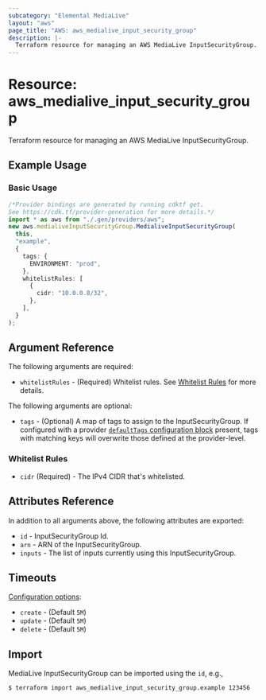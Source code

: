 ```yaml
---
subcategory: "Elemental MediaLive"
layout: "aws"
page_title: "AWS: aws_medialive_input_security_group"
description: |-
  Terraform resource for managing an AWS MediaLive InputSecurityGroup.
---
```


# Resource: aws\_medialive\_input\_security\_group

Terraform resource for managing an AWS MediaLive InputSecurityGroup.

## Example Usage

### Basic Usage

```typescript
/*Provider bindings are generated by running cdktf get.
See https://cdk.tf/provider-generation for more details.*/
import * as aws from "./.gen/providers/aws";
new aws.medialiveInputSecurityGroup.MedialiveInputSecurityGroup(
  this,
  "example",
  {
    tags: {
      ENVIRONMENT: "prod",
    },
    whitelistRules: [
      {
        cidr: "10.0.0.8/32",
      },
    ],
  }
);

```

## Argument Reference

The following arguments are required:

* `whitelistRules` - (Required) Whitelist rules. See [Whitelist Rules](#whitelist-rules) for more details.

The following arguments are optional:

* `tags` - (Optional) A map of tags to assign to the InputSecurityGroup. If configured with a provider [`defaultTags` configuration block](/docs/providers/aws/index.html#default_tags-configuration-block) present, tags with matching keys will overwrite those defined at the provider-level.

### Whitelist Rules

* `cidr` (Required) - The IPv4 CIDR that's whitelisted.

## Attributes Reference

In addition to all arguments above, the following attributes are exported:

* `id` - InputSecurityGroup Id.
* `arn` - ARN of the InputSecurityGroup.
* `inputs` - The list of inputs currently using this InputSecurityGroup.

## Timeouts

[Configuration options](https://developer.hashicorp.com/terraform/language/resources/syntax#operation-timeouts):

* `create` - (Default `5M`)
* `update` - (Default `5M`)
* `delete` - (Default `5M`)

## Import

MediaLive InputSecurityGroup can be imported using the `id`, e.g.,

```console
$ terraform import aws_medialive_input_security_group.example 123456
```

